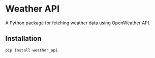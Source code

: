 # Weather API

A Python package for fetching weather data using OpenWeather API.

## Installation

```bash
pip install weather_api
